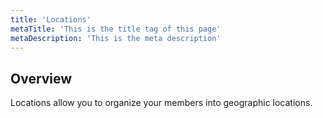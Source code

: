 ```yaml
---
title: 'Locations'
metaTitle: 'This is the title tag of this page'
metaDescription: 'This is the meta description'
---
```


## Overview

Locations allow you to organize your members into geographic locations.
